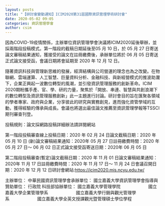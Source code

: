 ```yaml
---
layout: posts
title: "【研討會變動通知】ICIM2020第31屆國際資訊管理學術研討會"
date: 2020-05-02 09:05
categories: 資訊管理學會
author: csim
---
```


因為COVID-19疫情關係，主辦單位資訊管理學會決議將ICIM2020延後舉辦，並採兩階段投稿模式。第一階段的截稿日期延後至05 月 10 日，於 05 月 27 日寄送論文審稿結果通知，獲接受的論文在註冊繳費後，承辦單位將於 06 月 05 日寄送正式論文接受函，會議日期將會延期至 2020 年 12 月 12 日。

隨著資訊科技與管理新思維的發展，經濟結構與公司營運的理念也為之改變。在物聯網、雲端運算、人工智慧、巨量資料分析、金融科技、與新經營模式的推波助瀾下，企業正興起一波數位轉型的風潮，並引發資訊管理服務的創新革命。ICIM 2020期盼攜手產、官、學、研的力量，聚焦於「開放、串連、智慧與共創浪潮下的數位轉型及資訊管理服務創新」此一主題進行討論。研討會目的旨在匯聚各領域的學者專家、政府與企業，分享彼此的研究與實務創見，進而強化資管學域的互動，獲得經驗的傳承與成長。會議也將選出最佳論文推薦至資訊管理學報等TSSCI期刊審查刊登。

投稿規則：論文採網路投稿詳細辦法請詳閱網站

第一階段投稿審查線上投稿日期：2020 年 02 月 24 日論文截稿日期：2020 年 05 月 10 日 (新)論文審稿結果通知：2020年 05 月 27 日註冊繳費時間：2020 年 05 月 27 日～ 06 月 02 日正式論文接受函寄送日期：2020年 06 月 05 日

第二階段投稿審查(暫定)論文截稿日期：2020 年 11 月 01 日論文審稿結果通知：2020年 11 月 17 日註冊繳費時間：2020 年 11 月 17 日～ 11 月 24 日會議召開日期：2020 年 12 月 12 日研討會網站:https://icim2020.mis.ncyu.edu.tw/

主辦單位： 中華民國資訊管理學會承辦單位： 國立嘉義大學資訊管理學會指導與贊助單位： 行政院 科技部協辦單位： 國立嘉義大學管理學院                       國立嘉義大學企業管理學系                       國立嘉義大學行銷與觀光管理學系                       國立嘉義大學全英文授課觀光暨管理碩士學位學程 
